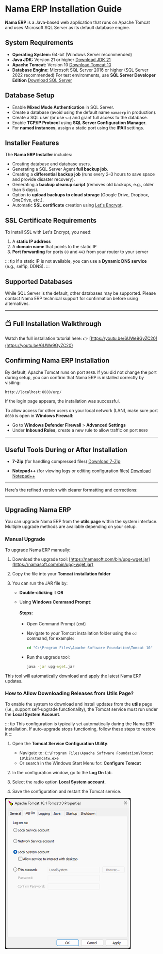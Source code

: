 # Nama ERP Installation Guide

**Nama ERP** is a Java-based web application that runs on Apache Tomcat and uses Microsoft SQL Server as its default database engine.

## System Requirements

* **Operating System:** 64-bit (Windows Server recommended)
* **Java JDK:** Version 21 or higher
  [Download JDK 21](https://www.oracle.com/eg/java/technologies/downloads/#jdk21-windows)
* **Apache Tomcat:** Version 10
  [Download Tomcat 10](https://tomcat.apache.org/download-10.cgi)
* **Database Engine:** Microsoft SQL Server 2016 or higher (SQL Server 2022 recommended)
  For test environments, use **SQL Server Developer Edition**
  [Download SQL Server](https://www.microsoft.com/en-us/sql-server/sql-server-downloads)


## Database Setup

* Enable **Mixed Mode Authentication** in SQL Server.
* Create a database (avoid using the default name `namaerp` in production).
* Create a SQL user (or use `sa`) and grant full access to the database.
* Enable **TCP/IP Protocol** using **SQL Server Configuration Manager**.
* For **named instances**, assign a static port using the **IPAll** settings.

## Installer Features

The **Nama ERP Installer** includes:

* Creating database and database users.
* Generating a SQL Server Agent **full backup job**.
* Creating a **differential backup job** (runs every 2–3 hours to save space and provide disaster recovery).
* Generating a **backup cleanup script** (removes old backups, e.g., older than 5 days).
* Option to **upload backups to cloud storage** (Google Drive, Dropbox, OneDrive, etc.).
* Automatic **SSL certificate** creation using [Let's Encrypt](https://letsencrypt.org/).

## SSL Certificate Requirements

To install SSL with Let's Encrypt, you need:

1. A **static IP address**
2. A **domain name** that points to the static IP
3. **Port forwarding** for ports `80` and `443` from your router to your server

::: tip
If a static IP is not available, you can use a **Dynamic DNS service** (e.g., selfip, DDNS).
:::

## Supported Databases

While SQL Server is the default, other databases may be supported. Please contact Nama ERP technical support for confirmation before using alternatives.

---

## 📺 Full Installation Walkthrough

Watch the full installation tutorial here:
👉 [https://youtu.be/6UWe9GyZC20](https://youtu.be/6UWe9GyZC20)

## Confirming Nama ERP Installation

By default, Apache Tomcat runs on port `8080`. If you did not change the port during setup, you can confirm that Nama ERP is installed correctly by visiting:

```
http://localhost:8080/erp/
```

If the login page appears, the installation was successful.

To allow access for other users on your local network (LAN), make sure port `8080` is open in **Windows Firewall**:

* Go to **Windows Defender Firewall** > **Advanced Settings**
* Under **Inbound Rules**, create a new rule to allow traffic on port `8080`

---

## Useful Tools During or After Installation

* **7-Zip** (for handling compressed files)
  [Download 7-Zip](https://www.7-zip.org/download.html)

* **Notepad++** (for viewing logs or editing configuration files)
  [Download Notepad++](https://notepad-plus-plus.org/downloads/)

---

Here's the refined version with clearer formatting and corrections:

---

## Upgrading Nama ERP

You can upgrade Nama ERP from the **utils page** within the system interface. Multiple upgrade methods are available depending on your setup.

### Manual Upgrade

To upgrade Nama ERP manually:

1. Download the upgrade tool:
   [https://namasoft.com/bin/upg-wget.jar](https://namasoft.com/bin/upg-wget.jar)

2. Copy the file into your **Tomcat installation folder**

3. You can run the JAR file by:

    * **Double-clicking** it
      **OR**
    * Using **Windows Command Prompt**:

      #### Steps:

        * Open Command Prompt (`cmd`)

        * Navigate to your Tomcat installation folder using the `cd` command, for example:

          ```cmd
          cd "C:\Program Files\Apache Software Foundation\Tomcat 10"
          ```

        * Run the upgrade tool:

          ```cmd
          java -jar upg-wget.jar
          ```

This tool will automatically download and apply the latest Nama ERP updates.

### How to Allow Downloading Releases from Utils Page?

To enable the system to download and install updates from the **utils** page (i.e., support self-upgrade functionality), the Tomcat service must run under the **Local System Account**.

::: tip
 This configuration is typically set automatically during the Nama ERP installation. If auto-upgrade stops functioning, follow these steps to restore it
:::

1. Open the **Tomcat Service Configuration Utility**:

    * Navigate to:
      `C:\Program Files\Apache Software Foundation\Tomcat 10\bin\tomcatw.exe`
    * Or search in the Windows Start Menu for: **Configure Tomcat**

2. In the configuration window, go to the **Log On** tab.

3. Select the radio option **Local System account**.

4. Save the configuration and restart the Tomcat service.

![Configure Tomcat Service Logon as](images/installation-configure-logon-to-enable-auto-upgrade.png)
